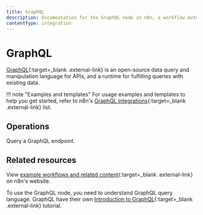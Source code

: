 ```yaml
---
title: GraphQL
description: Documentation for the GraphQL node in n8n, a workflow automation platform. Includes guidance on usage, and links to examples.
contentType: integration
---
```


# GraphQL

[GraphQL](https://graphql.org/){:target=_blank .external-link} is an open-source data query and manipulation language for APIs, and a runtime for fulfilling queries with existing data.

!!! note "Examples and templates"
	For usage examples and templates to help you get started, refer to n8n's [GraphQL integrations](https://n8n.io/integrations/graphql/){:target=_blank .external-link} list.

## Operations

Query a GraphQL endpoint.

## Related resources

View [example workflows and related content](https://n8n.io/integrations/graphql/){:target=_blank .external-link} on n8n's website.

To use the GraphQL node, you need to understand GraphQL query language. GraphQL have their own [Introduction to GraphQL](https://graphql.org/learn/){:target=_blank .external-link} tutorial.

